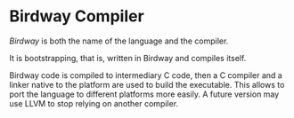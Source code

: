 # Birdway Compiler

*Birdway* is both the name of the language and the compiler.

It is bootstrapping, that is, written in Birdway and compiles itself. 

Birdway code is compiled to intermediary C code,
then a C compiler and a linker native to the platform
are used to build the executable. This allows to port
the language to different platforms more easily.
A future version may use LLVM to stop relying on another compiler. 